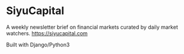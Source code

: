 # SiyuCapital
A weekly newsletter brief on financial markets curated by daily market watchers.
https://siyucapital.com

Built with Django/Python3
